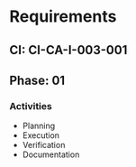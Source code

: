 # Requirements

## CI: CI-CA-I-003-001
## Phase: 01

### Activities
- Planning
- Execution
- Verification
- Documentation
